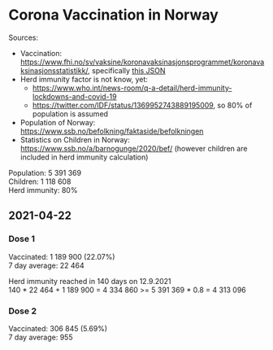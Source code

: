 # Corona Vaccination in Norway

Sources:

- Vaccination: <https://www.fhi.no/sv/vaksine/koronavaksinasjonsprogrammet/koronavaksinasjonsstatistikk/>, specifically [this JSON](https://www.fhi.no/api/chartdata/api/99119)
- Herd immunity factor is not know, yet:
  - <https://www.who.int/news-room/q-a-detail/herd-immunity-lockdowns-and-covid-19>
  - <https://twitter.com/IDF/status/1369952743889195009>, so 80% of population is assumed
- Population of Norway: <https://www.ssb.no/befolkning/faktaside/befolkningen>
- Statistics on Children in Norway: https://www.ssb.no/a/barnogunge/2020/bef/ (however children are included in herd immunity calculation)

Population: 5 391 369  
Children: 1 118 608  
Herd immunity: 80%  

## 2021-04-22

### Dose 1

Vaccinated: 1 189 900 (22.07%)  
7 day average: 22 464

Herd immunity reached in 140 days on 12.9.2021  
140 * 22 464 + 1 189 900 = 4 334 860 >= 5 391 369 * 0.8 = 4 313 096

### Dose 2

Vaccinated: 306 845 (5.69%)  
7 day average: 955

